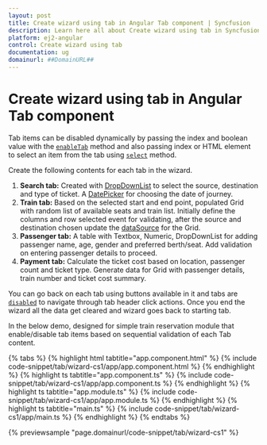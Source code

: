 ```yaml
---
layout: post
title: Create wizard using tab in Angular Tab component | Syncfusion
description: Learn here all about Create wizard using tab in Syncfusion Angular Tab component of Syncfusion Essential JS 2 and more.
platform: ej2-angular
control: Create wizard using tab 
documentation: ug
domainurl: ##DomainURL##
---
```


# Create wizard using tab in Angular Tab component

Tab items can be disabled dynamically by passing the index and boolean value with the [`enableTab`](https://ej2.syncfusion.com/angular/documentation/api/tab#enabletab) method and also passing index or HTML element to select an item from the tab using [`select`](https://ej2.syncfusion.com/angular/documentation/api/tab#select) method.

Create the following contents for each tab in the wizard.
1. **Search tab:**
   Created with [DropDownList](../../../drop-down-list/data-binding/) to select the source, destination and type of ticket. A [DatePicker](../../../datepicker/getting-started/) for choosing the date of journey.
2. **Train tab:**
   Based on the selected start and end point, populated Grid with random list of available seats and train list. Initially define the columns and row selected event for validating, after the source and destination chosen update the [dataSource](https://ej2.syncfusion.com/angular/documentation/api/grid#datasource) for the Grid.
3. **Passenger tab:**
   A table with Textbox, Numeric, DropDownList for adding passenger name, age, gender and preferred berth/seat. Add validation on entering passenger details to proceed.
4. **Payment tab:**
   Calculate the ticket cost based on location, passenger count and ticket type. Generate data for Grid with passenger details, train number and ticket cost summary.

You can go back on each tab using buttons available in it and tabs are [`disabled`](https://ej2.syncfusion.com/angular/documentation/api/tab/tabItem#disabled) to navigate through tab header click actions. Once you end the wizard all the data get cleared and wizard goes back to starting tab.

In the below demo, designed for simple train reservation module that enable/disable tab items based on sequential validation of each Tab content.

{% tabs %}
{% highlight html tabtitle="app.component.html" %}
{% include code-snippet/tab/wizard-cs1/app/app.component.html %}
{% endhighlight %}
{% highlight ts tabtitle="app.component.ts" %}
{% include code-snippet/tab/wizard-cs1/app/app.component.ts %}
{% endhighlight %}
{% highlight ts tabtitle="app.module.ts" %}
{% include code-snippet/tab/wizard-cs1/app/app.module.ts %}
{% endhighlight %}
{% highlight ts tabtitle="main.ts" %}
{% include code-snippet/tab/wizard-cs1/app/main.ts %}
{% endhighlight %}
{% endtabs %}
  
{% previewsample "page.domainurl/code-snippet/tab/wizard-cs1" %}
